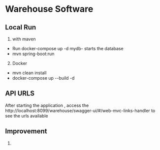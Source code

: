 # Warehouse Software


## Local Run
1. with maven 
* Run docker-compose up -d mydb- starts the database
* mvn spring-boot:run

2. Docker
* mvn clean install
* docker-compose up --build -d

## API URLS
After starting the application , access the http://localhost:8099/warehouse/swagger-ui/#/web-mvc-links-handler to see the urls available
## Improvement
1. 
